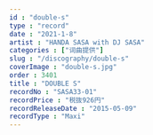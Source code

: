 ```yaml
---
id : "double-s"
type : "record"
date : "2021-1-8"
artist : "HANDA SASA with DJ SASA"
categories : ["词曲提供"]
slug : "/discography/double-s"
coverImage : "double-s.jpg"
order : 3401
title : "DOUBLE S"
recordNo : "SASA33-01"
recordPrice : "税抜926円"
recordReleaseDate : "2015-05-09"
recordType : "Maxi"
---
```


